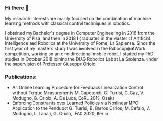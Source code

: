 ### Hi there 🤖

My research interests are mainly focused on the combination of machine learning methods with classical control techniques in robotics.

I obtained my Bachelor's degree in Computer Engineering in 2016 from the University of Pisa, and then in 2018 I graduated in the Master of Artificial Intelligence and Robotics at the University of Rome, La Sapienza. Since the first year of my master’s study I was involved in the Robocup@atWork competition, working on an omnidirectional mobile robot. I started my PhD studies in October 2018 joining the DIAG Robotics Lab at La Sapienza, under the supervision of Professor Giuseppe Oriolo.

### Publications:
- An Online Learning Procedure for Feedback Linearization Control without Torque Measurements 
  M. Capotondi, G. Turrisi, C. Gaz, V. Modugno, G. Oriolo, A. De Luca, CoRL 2019, Osaka
- Enforcing Constraints over Learned Policies via Nonlinear MPC: Application to the Pendubot
  G. Turrisi, B. Barros Carlos, M. Cefalo, V. Modugno, L. Lanari, G. Oriolo, IFAC 2020, Berlin


<!--
**giulioturrisi/giulioturrisi** is a ✨ _special_ ✨ repository because its `README.md` (this file) appears on your GitHub profile.

Here are some ideas to get you started:

- 🔭 I’m currently working on ...
- 🌱 I’m currently learning ...
- 👯 I’m looking to collaborate on ...
- 🤔 I’m looking for help with ...
- 💬 Ask me about ...
- 📫 How to reach me: ...
- 😄 Pronouns: ...
- ⚡ Fun fact: ...
-->
